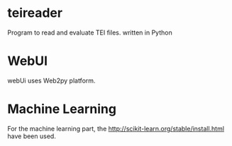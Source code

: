 teireader
=========
Program to read and evaluate TEI files. written in Python

WebUI
=========
webUi uses Web2py platform.

Machine Learning
=========
For the machine learning part, the http://scikit-learn.org/stable/install.html have been used.
